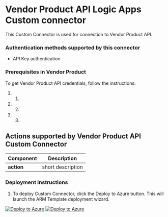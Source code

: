 # Vendor Product API Logic Apps Custom connector

This Custom Connector is used for connection to Vendor Product API.

### Authentication methods supported by this connector

* API Key authentication

### Prerequisites in Vendor Product

To get Vendor Product API credentials, follow the instructions:

1. 1.
2. 2.
3. 3.

## Actions supported by Vendor Product API Custom Connector

| **Component** | **Description** |
| --------- | -------------- |
| **action** | short description |


### Deployment instructions

1. To deploy Custom Connector, click the Deploy to Azure button. This will launch the ARM Template deployment wizard.

[![Deploy to Azure](https://aka.ms/deploytoazurebutton)](https://portal.azure.com/#create/Microsoft.Template/uri/https%3A%2F%2Fraw.githubusercontent.com%2Fsocprime%2FAzure-Sentinel%2Fbase-playbooks-solution%2FSolutions%2FBasePlaybooksSolution%2FPlaybooks%2FVendorProductAPIConnector%2Fazuredeploy.json) [![Deploy to Azure](https://aka.ms/deploytoazuregovbutton)](https://portal.azure.us/#create/Microsoft.Template/uri/https%3A%2F%2Fraw.githubusercontent.com%2Fsocprime%2FAzure-Sentinel%2Fbase-playbooks-solution%2FSolutions%2FBasePlaybooksSolution%2FPlaybooks%2FVendorProductAPIConnector%2Fazuredeploy.json)